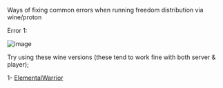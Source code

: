Ways of fixing common errors when running freedom distribution via wine/proton

Error 1:

![image](https://github.com/user-attachments/assets/996352e6-21f1-45c2-a115-73a47bb1c626)

Try using these wine versions (these tend to work fine with both server & player);

1- [ElementalWarrior](https://github.com/Twig6943/ElementalWarrior-wine-binaries/releases)
